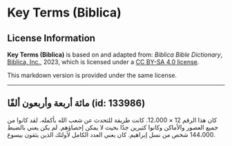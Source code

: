 # Key Terms (Biblica)

## License Information

**Key Terms (Biblica)** is based on and adapted from: _Biblica Bible Dictionary_, [Biblica, Inc.](https://www.biblica.com/), 2023, which is licensed under a [CC BY-SA 4.0 license](https://creativecommons.org/licenses/by-sa/4.0/legalcode.en).

This markdown version is provided under the same license.



--------------------------------

## مائة أربعة وأربعون ألفًا (id: 133986)

كان هذا الرقم 12 × 12،000\. كانت طريقة للتحدث عن شعب الله بأكمله. لقد كانوا من جميع العصور والأماكن وكانوا كثيرين جدًا بحيث لا يمكن إحصاؤهم. لم يكن يعني بالضبط 144،000 شخص من نسل إبراهيم. كان يعني العدد الكامل لأولئك الذين يثقون بيسوع.


